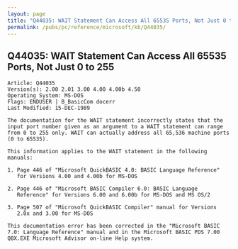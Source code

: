 ```yaml
---
layout: page
title: "Q44035: WAIT Statement Can Access All 65535 Ports, Not Just 0 to 255"
permalink: /pubs/pc/reference/microsoft/kb/Q44035/
---
```


## Q44035: WAIT Statement Can Access All 65535 Ports, Not Just 0 to 255

	Article: Q44035
	Version(s): 2.00 2.01 3.00 4.00 4.00b 4.50
	Operating System: MS-DOS
	Flags: ENDUSER | B_BasicCom docerr
	Last Modified: 15-DEC-1989
	
	The documentation for the WAIT statement incorrectly states that the
	input port number given as an argument to a WAIT statement can range
	from 0 to 255 only. WAIT can actually address all 65,536 machine ports
	(0 to 65535).
	
	This information applies to the WAIT statement in the following
	manuals:
	
	1. Page 446 of "Microsoft QuickBASIC 4.0: BASIC Language Reference"
	   for Versions 4.00 and 4.00b for MS-DOS
	
	2. Page 446 of "Microsoft BASIC Compiler 6.0: BASIC Language
	   Reference" for Versions 6.00 and 6.00b for MS-DOS and MS OS/2
	
	3. Page 507 of "Microsoft QuickBASIC Compiler" manual for Versions
	   2.0x and 3.00 for MS-DOS
	
	This documentation error has been corrected in the "Microsoft BASIC
	7.0: Language Reference" manual and in the Microsoft BASIC PDS 7.00
	QBX.EXE Microsoft Advisor on-line Help system.
